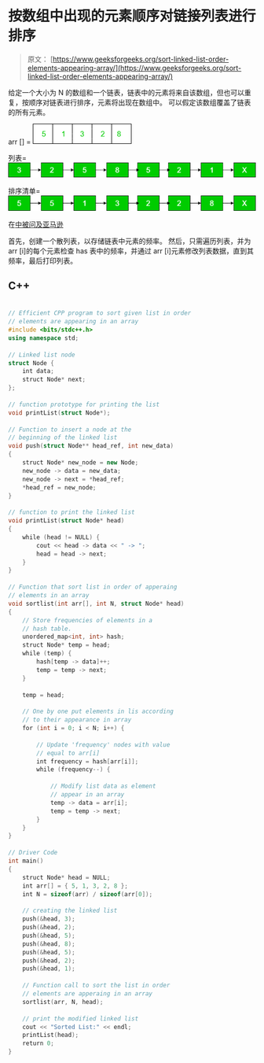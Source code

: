 # 按数组中出现的元素顺序对链接列表进行排序

> 原文： [https://www.geeksforgeeks.org/sort-linked-list-order-elements-appearing-array/](https://www.geeksforgeeks.org/sort-linked-list-order-elements-appearing-array/)

给定一个大小为 N 的数组和一个链表，链表中的元素将来自该数组，但也可以重复，按顺序对链表进行排序，元素将出现在数组中。 可以假定该数组覆盖了链表的所有元素。

arr [] =
![](img/2f1a49b482e377c99cea72666cb9c7b9.png)

列表=
![](img/be37cbf949f3b48a171d02eea05f5d02.png)

排序清单=
![](img/e9a21c8c499a1e7b1482feec99730f30.png)

在[中被问及亚马逊](https://www.geeksforgeeks.org/amazon-interview-experience-set-424-sde-2/)



首先，创建一个散列表，以存储链表中元素的频率。 然后，只需遍历列表，并为 arr [i]的每个元素检查 has 表中的频率，并通过 arr [i]元素修改列表数据，直到其频率，最后打印列表。

## C++ 

```cpp

// Efficient CPP program to sort given list in order 
// elements are appearing in an array 
#include <bits/stdc++.h> 
using namespace std; 

// Linked list node 
struct Node { 
    int data; 
    struct Node* next; 
}; 

// function prototype for printing the list 
void printList(struct Node*); 

// Function to insert a node at the 
// beginning of the linked list 
void push(struct Node** head_ref, int new_data) 
{ 
    struct Node* new_node = new Node; 
    new_node -> data = new_data; 
    new_node -> next = *head_ref; 
    *head_ref = new_node; 
} 

// function to print the linked list 
void printList(struct Node* head) 
{ 
    while (head != NULL) { 
        cout << head -> data << " -> "; 
        head = head -> next; 
    } 
} 

// Function that sort list in order of apperaing 
// elements in an array 
void sortlist(int arr[], int N, struct Node* head) 
{ 
    // Store frequencies of elements in a 
    // hash table. 
    unordered_map<int, int> hash; 
    struct Node* temp = head; 
    while (temp) {         
        hash[temp -> data]++; 
        temp = temp -> next; 
    } 

    temp = head; 

    // One by one put elements in lis according 
    // to their appearance in array 
    for (int i = 0; i < N; i++) {         

        // Update 'frequency' nodes with value  
        // equal to arr[i] 
        int frequency = hash[arr[i]]; 
        while (frequency--) { 

            // Modify list data as element  
            // appear in an array 
            temp -> data = arr[i]; 
            temp = temp -> next; 
        } 
    } 
} 

// Driver Code 
int main() 
{ 
    struct Node* head = NULL; 
    int arr[] = { 5, 1, 3, 2, 8 }; 
    int N = sizeof(arr) / sizeof(arr[0]); 

    // creating the linked list 
    push(&head, 3); 
    push(&head, 2); 
    push(&head, 5); 
    push(&head, 8); 
    push(&head, 5); 
    push(&head, 2); 
    push(&head, 1); 

    // Function call to sort the list in order 
    // elements are apperaing in an array 
    sortlist(arr, N, head); 

    // print the modified linked list 
    cout << "Sorted List:" << endl; 
    printList(head); 
    return 0; 
} 

```